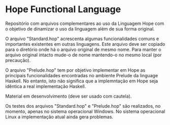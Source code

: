 # Hope Functional Language

Repositório com arquivos complementares ao uso da Linguagem Hope com o objetivo de dinamizar o uso da linguagem além de sua forma original.

O arquivo "Standard.hop" acrescenta algumas funcionalidades comuns e importantes existentes em outras linguagens. Este arquivo deve ser copiado para o diretório onde há o arquivo original de mesmo nome. Para manter o arquivo original intacto mude-o de nome mantendo-o no mesmo local (por precaução).

O arquivo "Prelude.hop" tem por objetivo implementar em Hope as principais funcionalidades encontradas no ambiente Prelude da linguage Haskell. No entanto, isto não significa que a implemntação em Hope seja idêntica a real implementação Haskell.

Material em desenvolvimento (deve ser usado com cautela).

Os testes dos arquivos "Standard.hop" e "Prelude.hop" são realizados, no momento, apenas no sistema operacional Windows. No sistema operacional Linux a implementação atual ainda gera problemas.
